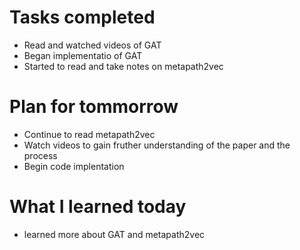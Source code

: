Tasks completed
================
* Read and watched videos of GAT
* Began implementatio of GAT
* Started to read and take notes on metapath2vec

Plan for tommorrow 
==================
* Continue to read metapath2vec
* Watch videos to gain fruther understanding of the paper and the process
* Begin code implentation

What I learned today 
===================
* learned more about GAT and metapath2vec